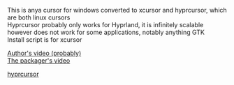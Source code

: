 This is anya cursor for windows converted to xcursor and hyprcursor, which are both linux cursors  
Hyprcursor probably only works for Hyprland, it is infinitely scalable however does not work for some applications, notably anything GTK  
Install script is for xcursor

[Author's video (probably)](https://www.instagram.com/reel/CfNCTcaB1ie/)  
[The packager's video](https://www.youtube.com/watch?v=Dyd3Ep7NzrM&t=4s)

[hyprcursor](https://wiki.hyprland.org/Hypr-Ecosystem/hyprcursor/)  
